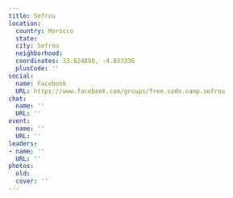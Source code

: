 ```yaml
---
title: Sefrou
location:
  country: Morocco
  state: 
  city: Sefrou
  neighborhood: 
  coordinates: 33.824898, -4.833336
  plusCode: ''
social:
  name: Facebook
  URL: https://www.facebook.com/groups/free.code.camp.sefrou
chat:
  name: ''
  URL: ''
event:
  name: ''
  URL: ''
leaders:
- name: ''
  URL: ''
photos:
  old: 
  cover: ''
---
```

